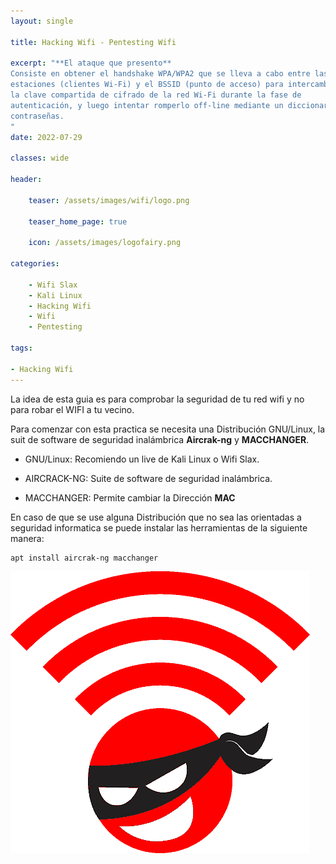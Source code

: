 ```yaml
---
layout: single

title: Hacking Wifi - Pentesting Wifi

excerpt: "**El ataque que presento**
Consiste en obtener el handshake WPA/WPA2 que se lleva a cabo entre las 
estaciones (clientes Wi-Fi) y el BSSID (punto de acceso) para intercambiar 
la clave compartida de cifrado de la red Wi-Fi durante la fase de 
autenticación, y luego intentar romperlo off-line mediante un diccionario de 
contraseñas.
"
date: 2022-07-29

classes: wide

header:

    teaser: /assets/images/wifi/logo.png

    teaser_home_page: true
    
    icon: /assets/images/logofairy.png

categories:

    - Wifi Slax
    - Kali Linux
    - Hacking Wifi
    - Wifi
    - Pentesting

tags:  

- Hacking Wifi
---
```



La idea de esta guia es para comprobar la seguridad de tu red wifi y no para
robar el WIFI a tu vecino.  

Para comenzar con esta practica se necesita una Distribución GNU/Linux, la suit
de software de seguridad inalámbrica **Aircrak-ng** y **MACCHANGER**.

* GNU/Linux: Recomiendo un live de Kali Linux o Wifi Slax.
* AIRCRACK-NG: Suite de software de seguridad inalámbrica. 

* MACCHANGER: Permite cambiar la Dirección **MAC**

En caso de que se use alguna Distribución que no sea las orientadas a seguridad informatica
se puede instalar las herramientas de la siguiente manera:

```bash
apt install aircrak-ng macchanger
```
![](/assets/images/wifi/logo.png)
